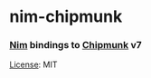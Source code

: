 # nim-chipmunk

### [Nim][] bindings to [Chipmunk][] v7

[License](LICENSE): MIT

[nim]: http://nim-lang.org/
[chipmunk]: http://chipmunk-physics.net/

